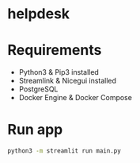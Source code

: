 # helpdesk

# Requirements
- Python3 & Pip3 installed
- Streamlink & Nicegui installed
- PostgreSQL
- Docker Engine & Docker Compose

# Run app
```bash
python3 -m streamlit run main.py
```